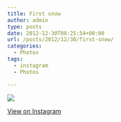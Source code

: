 ```yaml
---
title: First snow
author: admin
type: posts
date: 2012-12-30T08:25:54+00:00
url: /posts/2012/12/30/first-snow/
categories:
  - Photos
tags:
  - instagram
  - Photos

---
```

![][1]

<p class="view-instagram">
  <a href="http://instagr.am/p/T2pdMkqluH/">View on Instagram</a>
</p>

 [1]: http://lobban.org/wordpress//HLIC/1d09cbb4ae25b851b98e29f13753d48a.jpg